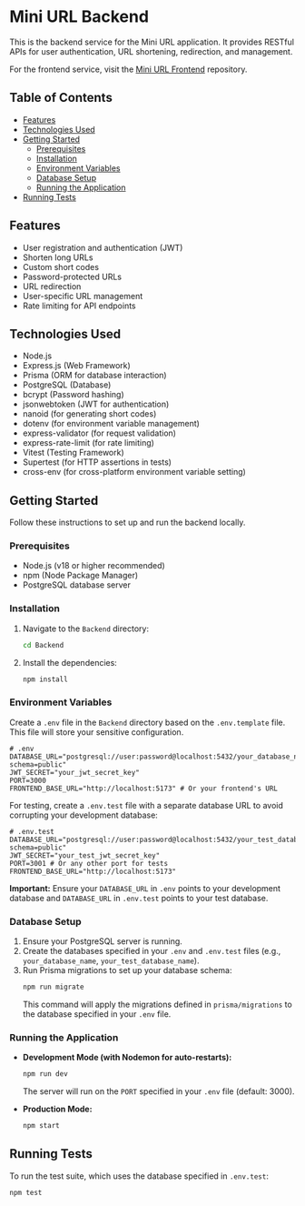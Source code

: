 # Mini URL Backend

This is the backend service for the Mini URL application. It provides RESTful APIs for user authentication, URL shortening, redirection, and management.

For the frontend service, visit the [Mini URL Frontend](https://github.com/ViviSun0725/Mini-URL_frontend) repository.

## Table of Contents

- [Features](#features)
- [Technologies Used](#technologies-used)
- [Getting Started](#getting-started)
  - [Prerequisites](#prerequisites)
  - [Installation](#installation)
  - [Environment Variables](#environment-variables)
  - [Database Setup](#database-setup)
  - [Running the Application](#running-the-application)
- [Running Tests](#running-tests)
## Features

- User registration and authentication (JWT)
- Shorten long URLs
- Custom short codes
- Password-protected URLs
- URL redirection
- User-specific URL management
- Rate limiting for API endpoints

## Technologies Used

- Node.js
- Express.js (Web Framework)
- Prisma (ORM for database interaction)
- PostgreSQL (Database)
- bcrypt (Password hashing)
- jsonwebtoken (JWT for authentication)
- nanoid (for generating short codes)
- dotenv (for environment variable management)
- express-validator (for request validation)
- express-rate-limit (for rate limiting)
- Vitest (Testing Framework)
- Supertest (for HTTP assertions in tests)
- cross-env (for cross-platform environment variable setting)

## Getting Started

Follow these instructions to set up and run the backend locally.

### Prerequisites

- Node.js (v18 or higher recommended)
- npm (Node Package Manager)
- PostgreSQL database server

### Installation

1.  Navigate to the `Backend` directory:
    ```bash
    cd Backend
    ```
2.  Install the dependencies:
    ```bash
    npm install
    ```

### Environment Variables

Create a `.env` file in the `Backend` directory based on the `.env.template` file. This file will store your sensitive configuration.

```
# .env
DATABASE_URL="postgresql://user:password@localhost:5432/your_database_name?schema=public"
JWT_SECRET="your_jwt_secret_key"
PORT=3000
FRONTEND_BASE_URL="http://localhost:5173" # Or your frontend's URL
```

For testing, create a `.env.test` file with a separate database URL to avoid corrupting your development database:

```
# .env.test
DATABASE_URL="postgresql://user:password@localhost:5432/your_test_database_name?schema=public"
JWT_SECRET="your_test_jwt_secret_key"
PORT=3001 # Or any other port for tests
FRONTEND_BASE_URL="http://localhost:5173"
```

**Important:** Ensure your `DATABASE_URL` in `.env` points to your development database and `DATABASE_URL` in `.env.test` points to your test database.

### Database Setup

1.  Ensure your PostgreSQL server is running.
2.  Create the databases specified in your `.env` and `.env.test` files (e.g., `your_database_name`, `your_test_database_name`).
3.  Run Prisma migrations to set up your database schema:
    ```bash
    npm run migrate
    ```
    This command will apply the migrations defined in `prisma/migrations` to the database specified in your `.env` file.

### Running the Application

-   **Development Mode (with Nodemon for auto-restarts):**
    ```bash
    npm run dev
    ```
    The server will run on the `PORT` specified in your `.env` file (default: 3000).

-   **Production Mode:**
    ```bash
    npm start
    ```

## Running Tests

To run the test suite, which uses the database specified in `.env.test`:

```bash
npm test
```